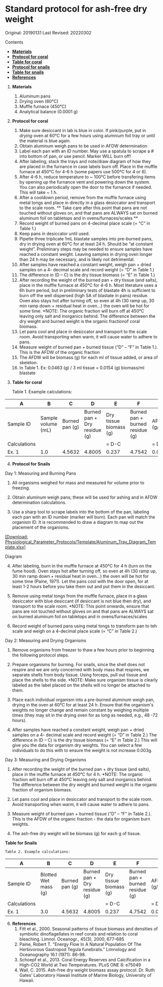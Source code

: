 # Standard protocol for ash-free dry weight 

Original: 20190131
Last Revised: 20220302

Contents
- [**Materials**](#Materials)  
- [**Protocol for coral**](#Protocol_for_coral)
- [**Table for coral**](#Table_for_coral)
- [**Protocol for snails**](#Protocol_for_snails)
- [**Table for snails**](#Table_for_snails)
- [**References**](#References)
 
1. <a name="Materials"></a> **Materials**
    1. 	Aluminum pans
    1. 	Drying oven (60°C)
    1. 	Muffle furnace (450°C)
    1. 	Analytical balance (0.0001 g)

2. <a name="Protocol_for_coral"></a> **Protocol for coral**
    1.  Make sure desiccant in lab is blue in color. If pink/purple, put in *drying* oven at 60°C for a few hours using alumnium foil tray or until the material is blue again. 
    1.  Obtain aluminum weigh pans to be used in AFDW determination
    1.  Label each pan with an ID number. May use a spatula to scrape a # into bottom of pan, or use pencil. Marker WILL burn
    	off!
    1.  After labeling, stack the trays and note/draw diagram of how they are placed in the furnance in case labels burn off. Place in the muffle furnace at 450°C for 4-6 h (some papers use 500°C for 4 or 6). 
    1.  After 4-6 h, reduce temperature to ~ 100°C before transfering items by opening up the furnance vent and powering down the system. You can also periodically open the door to the furnance if needed. This will take ~ 1 h. 
    1.  After a cooldown period, remove from the muffle furnace using metal tongs and place in directly in a glass desiccator and transport to the scale room.
	** Take care after this point that pans are not touched without gloves on, and that pans are ALWAYS sat on burned
	aluminum foil on tabletops and in ovens/furnaces/scales **
    1.  Record weight of burned pans on 4-decimal place scale (= “C” in Table 1.)
    1.  Keep pans in desiccator until used.
    1.  Pipette three triplicate 1mL blastate samples into pre-burned pans, dry in drying oven at 60°C for at least 24 h. 
    	Should be “at constant weight”. Preliminary steps may be needed to ensure samples have reached a constant weight. 
	Leaving samples in drying oven longer than 24 h may be necessary, and is likely not detrimental.
    1.  After samples have reached a constant weight, weigh pan + dried samples on a 4- decimal scale and record weight (= “D” 
    	in Table 1.)
    1.  The difference in (D – C) is the dry tissue biomass (= “E” in Table 1.)
    1.  After recording the weight of the burned pan + dry tissue (and salts), place in the muffle furnace at 450°C for 4-6 h. 
    	Most literature uses a 6h burn period, but in preliminary tests of blastate 4h is sufficient to burn off the well 
	dispersed (high SA of blastate in pans) residue. Oven also stays hot after turning off, so even at 4h (30 ramp up, 30 
	min ramp down + residual heat in oven…) the oven will be hot for some time.
	*NOTE: The organic fraction will burn off at 450°C leaving only salt and inorganics behind. The difference between the
	dry weight and burned weight is the organic fractionof coral biomass.
    1.  Let pans cool and place in desiccator and transport to the scale room. Avoid transporting when warm, it will cause
    	water to adhere to pans.
    1.  Measure weight of burned pan + burned tissue (“D” – “F” in Table 1.). This is the AFDW of the organic fraction
    1.  The AFDW will be biomass (g) for each ml of tissue added, or area of skeleton.
    1.  In Table 1. Ex: 0.0463 (g) / 3 ml tissue = 0.0154 (g) biomass/ml blastate
    
3. <a name="Table"></a> **Table for coral**

	Table 1. Example calculations:
	
 A  | B  | C  | D  | E  | F  |  G |
----|----|----|----|----|----|----|
Sample ID | Sample volume (mL) | Burned pan (g) | Burned pan + Dry residue (g) | Dry tissue biomass (g) | Burned pan + burned residue (g) | AFDW (g/mL) |
Calculations | | | | = D-C | | = D-F |
Ex. 1 | 1.0 | 4.5632 | 4.8005 | 0.237 | 4.7542 | 0.0463 |


4. <a name="Protocol_for_snails"></a> **Protocol for Snails**

Day 1: Measuring and Burning Pans

   1.  All organisms weighed for mass and measured for volume prior to freezing.
 
   2.  Obtain aluminum weigh pans; these will be used for ashing and in AFDW determination calculations. 
 
   3.  Use a sharp tool to scrape labels into the bottom of the pan, labeling each pan with an ID number (marker will burn). 
       Each pan will match the organism ID. It is recommended to draw a diagram to map out the placement of the organisms. 
       
       
<a href= "https://github.com/SilbigerLab/Protocols/raw/f6220ec8166af60e4ff223a5f7045367519bf313/Physiological_Parameter_Protocols/Template/Aluminum_Tray_Diagram_Template.xlsx">[Download: Physiological_Parameter_Protocols/Template/Aluminum_Tray_Diagram_Template.xlsx]</a>
   
   Diagram 
   
   4.  After labeling, burn in the muffle furnace at 450°C for 4 h (turn on the fume hood). Oven stays hot after turning off,
       so even at 4h (30 ramp up, 30 min ramp down + residual heat in oven…) the oven will be hot for some time  (Paine, 1971). 
       Let the pans cool with the door open,  for at least 1-2 hours before you take them out and put them in the desiccant. 
  
   5.  Remove using metal tongs from the muffle furnace, place in a glass desiccator with blue desiccant (if desiccant is not blue
       then dry), and transport to the scale room. *NOTE: This point onwards, ensure that pans are not touched without gloves on and
       that pans are ALWAYS sat on burned aluminum foil on tabletops and in ovens/furnaces/scales 
  
   6.  Record weight of burned pans using metal tongs to transform pan to teh scale and weigh on a 4-decimal place scale (= “C” in
       Table 2.)
   
Day 2: Measuring and Drying Organisms 

   1. Remove organisms from freezer to thaw a few hours prior to beginning the following protocol steps. 

   2. Prepare organisms for burning. For snails, since the shell does not respire and we are only concerned with body mass that
      respires, we separate shells from body tissue. Using forceps, pull out tissue and place the shells to the side. 
      *NOTE: Make sure organism tissue is clearly labeled as the label placed on the shells will no longer be attached to  them. 

   3. Place each individual organism into a pre-burned aluminum weigh pan, drying in the oven at 60°C for at least 24 h. Ensure 
      that the organism's weights no longer change and remain constant by weighing multiple times (they may sit in the drying oven
      for as long as needed, e.g., 48 -72 hours).

   4. After samples have reached a constant weight, weigh pan + dried samples on a 4- decimal scale and record weight (= “D” in Table
      2.) The difference in (D – C) is the dry tissue biomass (= “E” in Table 2.) This will give you the data for organism dry
      weights. You can select a few individuals to do this with to ensure the weight is not increase 0.003g.

Day 3: Measuring and Drying Organisms 

   1. After recording the weight of the burned pan + dry tissue (and salts), place in the muffle furnace at 450°C for 4 h. 
      *NOTE: The organic fraction will burn off at 450°C leaving only salt and inorganics behind. The difference between the dry
      weight and burned weight is the organic fraction of organism biomass.

   2. Let pans cool and place in desiccator and transport to the scale room. Avoid transporting when warm, it will cause water to
      adhere to pans.

   3. Measure weight of burned pan + burned tissue (“D” – “F” in Table 2.). This is the AFDW of the organic fraction - the data for
      organism burn weights. 

   4. The ash-free dry weight will be biomass (g) for each g of tissue.

<a name="Table"></a> **Table for Snails**

	Table 2. Example calculations:
	
 A  | B  | C  | D  | E  | F  |  G |
----|----|----|----|----|----|----|
Sample ID | Blotted Wet mass (g) | Burned pan (g) | Burned pan + Dry residue (g) | Dry tissue biomass (g) | Burned pan + burned residue (g) | AFDW (g/mL) 
Calculations | | | | = D-C | | = D-F |
Ex. 1 | 3.0 | 4.5632 | 4.8005 | 0.237 | 4.7542 | 0.0463 |

 
6. <a name="References"></a> **References**
    1.  Fitt et al., 2000. Seasonal patterns of tissue biomass and densities of symbiotic dinoflagellates in reef corals and 
    	relation to coral bleaching. Limnol. Oceanogr., 45(3), 2000, 677–685
    2.  Paine, Robert T. "Energy Flow In A Natural Population Of The Herbivorous Gastropod Tegula funebralis." Limnology and Oceanography
        16.1 (1971): 86-98.
    4.  Schoepf et al., 2013. Coral Energy Reserves and Calcification in a High-CO2 World at Two Temperatures. PLoS ONE 8:
    	e75049
    3.  Wall, C. 2015. Ash-free dry weight biomass assay protocol. Dr. Ruth Gates’ Laboratory Hawaii Institute of Marine
    	Biology, University of Hawaii.












	  
   

















